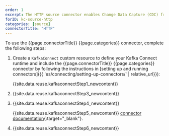 ```yaml
---
order: 1
excerpt: The HTTP source connector enables Change Data Capture (CDC) from JSON/HTTP APIs into Apache Kafka.
forID: kc-source-http
categories: [source]
connectorTitle: "HTTP"
---
```


To use the {{page.connectorTitle}} {{page.categories}} connector, complete the following steps:

1. Create a `KafkaConnect` custom resource to define your Kafka Connect runtime and include the {{page.connectorTitle}} {{page.categories}} connector by following the instructions in [setting up and running connectors]({{ 'es/connecting/setting-up-connectors/' | relative_url}}):

   {{site.data.reuse.kafkaconnectStep1_newcontent}}

2. {{site.data.reuse.kafkaconnectStep3_newcontent}}  

3. {{site.data.reuse.kafkaconnectStep4_newcontent}}
   
   {{site.data.reuse.kafkaconnectStep5_newcontent}} [connector documentation](https://github.com/castorm/kafka-connect-http){:target="_blank"}.     
    
4. {{site.data.reuse.kafkaconnectStep6_newcontent}}
